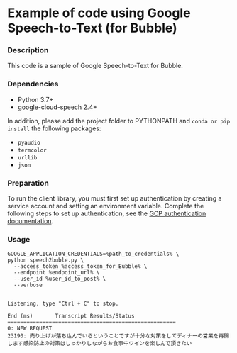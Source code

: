 # Example of code using Google Speech-to-Text (for Bubble)

### Description

This code is a sample of Google Speech-to-Text for Bubble.

### Dependencies
- Python 3.7+
- google-cloud-speech 2.4+

In addition, please add the project folder to PYTHONPATH and `conda or pip install` the following packages:
- `pyaudio`
- `termcolor`
- `urllib`
- `json`

### Preparation ###

To run the client library, you must first set up authentication by creating a service account and setting an environment variable. Complete the following steps to set up authentication, see the [GCP authentication documentation](https://cloud.google.com/speech-to-text/docs/libraries?hl=ja#client-libraries-install-python).

### Usage ###

```
GOOGLE_APPLICATION_CREDENTIALS=%path_to_credentials% \
python speech2buble.py \
  --access_token %access_token_for_Bubble% \
  --endpoint %endpoint_url% \
  --user_id %user_id_to_post% \
  --verbose


Listening, type "Ctrl + C" to stop.

End (ms)       Transcript Results/Status
=====================================================
0: NEW REQUEST
23190: 売り上げが落ち込んでいるということですが十分な対策をしてディナーの営業を再開します感染防止の対策はしっかりしながらお食事中ワインを楽しんで頂きたい
```
